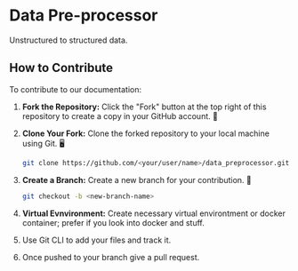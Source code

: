 # Data Pre-processor
Unstructured to structured data.

## How to Contribute

To contribute to our documentation:

1. **Fork the Repository:** Click the "Fork" button at the top right of this repository to create a copy in your GitHub account. 🍴

2. **Clone Your Fork:** Clone the forked repository to your local machine using Git. 🖥️

   ```bash
   git clone https://github.com/<your/user/name>/data_preprocessor.git
   ```

3. **Create a Branch:** Create a new branch for your contribution. 🌿

   ```bash
   git checkout -b <new-branch-name>
   ```
4. **Virtual Evnvironment:** Create necessary virtual environtment or docker container; prefer if you look into docker and stuff.
5. Use Git CLI to add your files and track it.
6. Once pushed to your branch give a pull request.
